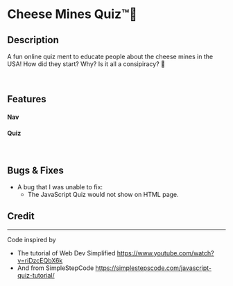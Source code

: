 # Cheese Mines Quiz™🧀

## Description

A fun online quiz ment to educate people about the cheese mines in the USA! How did they start? Why? Is it all a consipiracy? 👀

<br>

## Features

#### Nav

#### Quiz

<br>

## Bugs & Fixes 
- A bug that I was unable to fix: 
    - The JavaScript Quiz would not show on HTML page.
## Credit
<hr>

Code inspired by 
- The tutorial of Web Dev Simplified <https://www.youtube.com/watch?v=riDzcEQbX6k>
- And from SimpleStepCode <https://simplestepscode.com/javascript-quiz-tutorial/>
